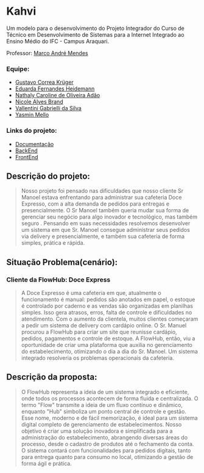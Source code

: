 # Kahvi

Um modelo para o desenvolvimento do Projeto Integrador do Curso de Técnico em Desenvolvimento de Sistemas para a Internet Integrado ao Ensino Médio do IFC - Campus Araquari.

Professor: [Marco André Mendes](https://github.com/marrcandre)

### Equipe:
- [Gustavo Correa Krüger](https://github.com/GustavoCKruger)
- [Eduarda Fernandes Heidemann](https://github.com/eduardafh)
- [Nathaly Caroline de Oliveira Adão](https://github.com/nathyadao)
- [Nicole Alves Brand](https://github.com/nicoleabrand)
- [Vallentini Gabrielli da Silva](https://github.com/Vallentini)
- [Yasmin Mello](https://github.com/melloyasminn)

### Links do projeto: 
- [Documentação](https://github.com/)
- [BackEnd](https://github.com/)
- [FrontEnd](https://github.com/)

## Descrição do projeto:
> Nosso projeto foi pensado nas dificuldades que nosso cliente Sr Manoel estava enfrentando para administrar sua cafeteria Doce Expresso, com a alta demanda de pedidos para entregas e presencialmente. O Sr Manoel também queria mudar sua forma de gerenciar seu negócio para algo inovador e tecnológico, mas também seguro . 
Pensando em suas necessidades resolvemos desenvolver um sistema em que Sr. Manoel consegue administrar seus pedidos via delivery e presencialmente, e também sua cafeteria de forma simples, prática e rápida.

## Situação Problema(cenário):
### Cliente da FlowHub: Doce Express
> A Doce Expresso é uma cafeteria em que, atualmente o funcionamento é manual: pedidos são anotados em papel, o estoque é controlado por caderno e as vendas são organizadas em planilhas simples. Isso gera atrasos, erros, falta de controle e dificuldades no atendimento.
> Com o aumento da clientela, muitos clientes começaram a pedir um sistema de delivery com cardápio online. O Sr. Manuel procurou a FlowHub para criar um site que reunisse cardápio, pedidos, pagamentos e controle de estoque.
> A FlowHub, então, viu a oportunidade de criar uma plataforma que auxilia no gerenciamento do estabelecimento, otimizando o dia a dia do Sr. Manoel. Um sistema integrado resolveria os problemas operacionais da cafeteria.

## Descrição da proposta:
> O  FlowHub representa a ideia de um sistema integrado e eficiente, onde todos os processos acontecem de forma fluida e centralizada. O termo "Flow" transmite a ideia de um fluxo contínuo e dinâmico, enquanto "Hub" simboliza um ponto central de controle e gestão. Esse nome, moderno e de fácil memorização, é ideal para um sistema digital completo de gerenciamento de estabelecimentos.
Nosso objetivo é criar uma solução inovadora e simplificada para a administração do estabelecimento, abrangendo diversas áreas do processo, desde o cadastro de produtos até o fechamento da conta. O sistema contará com funcionalidades para pedidos digitais, tanto para entrega quanto para consumo no local, otimizando a gestão de forma ágil e prática.
